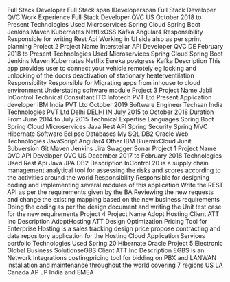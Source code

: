 Full Stack Developer Full Stack span lDeveloperspan Full Stack Developer QVC Work Experience Full Stack Developer QVC US October 2018 to Present Technologies Used Microservices Spring Cloud Spring Boot Jenkins Maven Kubernates NetflixOSS Kafka Angular4 Responsibility Responsible for writing Rest Api Working in UI side also as per sprint planning Project 2 Project Name Interstellar API Developer QVC DE February 2018 to Present Technologies Used Microservices Spring Cloud Spring Boot Jenkins Maven Kubernates Netflix Eureka postgress Kafka Description This app provides user to connect your vehicle remotely eg locking and unlocking of the doors deactivation of stationary heaterventilation Responsibility Responsible for Migrating apps from inhouse to cloud environment Understating software module Project 3 Project Name Jabil InControl Technical Consultant ITC Infotech PVT Ltd Present Application developer IBM India PVT Ltd October 2019 Software Engineer Techsan India Technologies PVT Ltd Delhi DELHI IN July 2015 to October 2018 Duration From June 2014 to July 2015 Technical Expertise Languages Spring Boot Spring Cloud Microservices Java Rest API Spring Security Spring MVC Hibernate Software Eclipse Databases My SQL DB2 Oracle Web Technologies JavaScript Angular4 Other IBM BluemixCloud Junit Subversion Git Maven Jenkins Jira Swagger Sonar Project 1 Project Name QVC API Developer QVC US December 2017 to February 2018 Technologies Used Rest Api Java JPA DB2 Description InControl 20 is a supply chain management analytical tool for assessing the risks and scores according to the activities around the world Responsibility Responsible for designing coding and implementing several modules of this application Write the REST API as per the requirements given by the BA Reviewing the new requests and change the existing mapping based on the new business requirements Doing the coding as per the design document and writing the Unit test case for the new requirements Project 4 Project Name Adopt Hosting Client ATT Inc Description AdoptHosting ATT Design Optimization Pricing Tool for Enterprise Hosting is a sales tracking design price propose contracting and data repository application for the Hosting Cloud Application Services portfolio Technologies Used Spring 20 Hibernate Oracle Project 5 Electronic Global Business SolutionseGBS Client ATT Inc Description EGBS is an Network Integrations costingpricing tool for bidding on PBX and LANWAN installation and maintenance throughout the world covering 7 regions US LA Canada AP JP India and EMEA